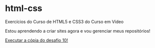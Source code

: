 # html-css
Exercícios do Curso de HTML5 e CSS3 do Curso em Vídeo

Estou aprendendo a criar sites agora e vou gerenciar meus repositórios!

<a href="https://enricoseguro.github.io/html-css/modulo2/desafios/d10%20c%C3%B3pia%20%20do%20v%C3%ADdeo/android.html">Executar a cópia do desafio 10!</a>
